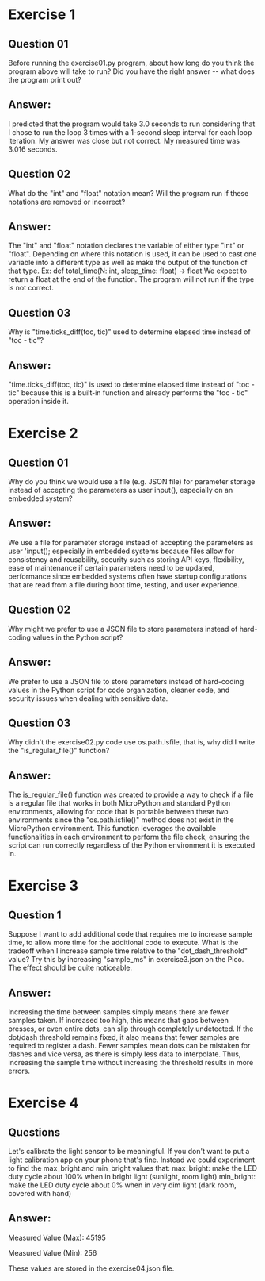 # Exercise 1
## Question 01
Before running the exercise01.py program, about how long do you think the program above will take to run? Did you have the right answer -- what does the program print out?
## Answer: 
I predicted that the program would take 3.0 seconds to run considering that I chose to run the loop 3 times with a 1-second sleep interval for each loop iteration. My answer was close but not correct. My measured time was 3.016 seconds.
## Question 02
What do the "int" and "float" notation mean?
Will the program run if these notations are removed or incorrect?
##  Answer: 
The "int" and "float" notation declares the variable of either type "int" or "float". Depending on where this notation is used, it can be used to cast one variable into a different type as well as make the output of the function of that type. Ex: def total_time(N: int, sleep_time: float) -> float We expect to return a float at the end of the function. The program will not run if the type is not correct.
## Question 03
Why is "time.ticks_diff(toc, tic)" used to determine elapsed time instead of "toc - tic"?
## Answer: 
"time.ticks_diff(toc, tic)" is used to determine elapsed time instead of "toc - tic" because this is a built-in function and already performs the "toc - tic" operation inside it.

# Exercise 2
## Question 01
Why do you think we would use a file (e.g. JSON file) for parameter storage instead of accepting the parameters as user input(), especially on an embedded system?
## Answer: 
We use a file for parameter storage instead of accepting the parameters as user 'input(); especially in embedded systems because files allow for consistency and reusability, security such as storing API keys, flexibility, ease of maintenance if certain parameters need to be updated, performance since embedded systems often have startup configurations that are read from a file during boot time, testing, and user experience.
## Question 02
Why might we prefer to use a JSON file to store parameters instead of hard-coding values in the Python script?
## Answer: 
We prefer to use a JSON file to store parameters instead of hard-coding values in the Python script for code organization, cleaner code, and security issues when dealing with sensitive data.
## Question 03
Why didn't the exercise02.py code use os.path.isfile, that is, why did I write the "is_regular_file()" function?
## Answer:
The is_regular_file() function was created to provide a way to check if a file is a regular file that works in both MicroPython and standard Python environments, allowing for code that is portable between these two environments since the "os.path.isfile()" method does not exist in the MicroPython environment. This function leverages the available functionalities in each environment to perform the file check, ensuring the script can run correctly regardless of the Python environment it is executed in.

# Exercise 3
## Question 1
Suppose I want to add additional code that requires me to increase sample time, to allow more time for the additional code to execute. What is the tradeoff when I increase sample time relative to the "dot_dash_threshold" value? Try this by increasing "sample_ms" in exercise3.json on the Pico. The effect should be quite noticeable.
## Answer: 
Increasing the time between samples simply means there are fewer samples taken. If increased too high, this means that gaps between presses, or even entire dots, can slip through completely undetected. If the dot/dash threshold remains fixed, it also means that fewer samples are required to register a dash. Fewer samples mean dots can be mistaken for dashes and vice versa, as there is simply less data to interpolate. Thus, increasing the sample time without increasing the threshold results in more errors.

# Exercise 4
## Questions
Let's calibrate the light sensor to be meaningful. If you don't want to put a light calibration app on your phone that's fine. Instead we could experiment to find the max_bright and min_bright values that:
max_bright: make the LED duty cycle about 100% when in bright light (sunlight, room light) 
min_bright: make the LED duty cycle about 0% when in very dim light (dark room, covered with hand) 

## Answer:
Measured Value (Max): 45195

Measured Value (Min): 256

These values are stored in the exercise04.json file.
